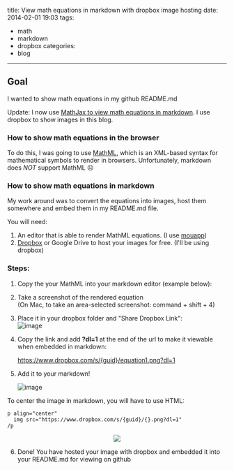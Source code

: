 title: View math equations in markdown with dropbox image hosting
date: 2014-02-01 19:03
tags:
- math
- markdown
- dropbox
categories:
- blog
---

## Goal
I wanted to show math equations in my github README.md

Update: I now use [MathJax to view math equations in markdown](https://alyssaq.github.io/2015/view-math-equations-in-markdown-with-mathjax). I use dropbox to show images in this blog.

### How to show math equations in the browser
To do this, I was going to use [MathML](http://www.w3.org/Math/mathml-faq.html), which
is an XML-based syntax for mathematical symbols to render in browsers.
Unfortunately,  markdown does *NOT* support MathML
☹

### How to show math equations in markdown
My work around was to convert the equations into images, host them somewhere and embed them in my README.md file.

You will need:

1. An editor that is able to render MathML equations. (I use [mouapp](mouapp.com))   
2. [Dropbox](dropbox.com) or Google Drive to host your images for free. (I'll be using dropbox)

### Steps:

1) Copy the your MathML into your markdown editor (example below):    
2) Take a screenshot of the rendered equation  <br>
   (On Mac, to take an area-selected screenshot: command + shift + 4)    
3) Place it in your dropbox folder and "Share Dropbox Link":    
![image](https://www.dropbox.com/s/z4ng9s65ot0kcws/share-dropbox-link.png?dl=1)

4) Copy the link and add **?dl=1** at the end of the url to make it viewable when embedded in markdown:

	https://www.dropbox.com/s/{guid}/equation1.png?dl=1

5) Add it to your markdown!

	![image](https://www.dropbox.com/s/{guid}/share-dropbox-link.png?dl=1)

To center the image in markdown, you will have to use HTML:

	p align="center"
	  img src="https://www.dropbox.com/s/{guid}/{}.png?dl=1"
	/p

<p align="center">
  <img src="https://www.dropbox.com/s/opu9yg1a6j1zdve/equation1.png?dl=1">
</p>

6) Done! You have hosted your image with dropbox and embedded it
into your README.md for viewing on github
